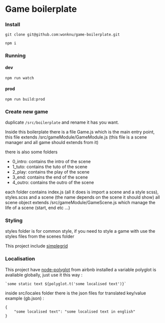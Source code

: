 Game boilerplate
================

### Install

```
git clone git@github.com:wonknu/game-boilerplate.git
```

```
npm i
```

### Running

#### dev

```
npm run watch
```

#### prod

```
npm run build:prod
```

### Create new game

duplicate ```/src/boilerplate``` and rename it has you want.

Inside this boilerplate there is a file Game.js which is the main entry point, this file extends /src/gameModule/GameModule.js (this file is a scene manager and all game should extends from it)

there is also some folders

- 0_intro: contains the intro of the scene
- 1_tuto: contains the tuto of the scene
- 2_play: contains the play of the scene
- 3_end: contains the end of the scene
- 4_outro: contains the outro of the scene

each folder contains index.js (all it does is import a scene and a style scss), styles.scss and a scene (the name depends on the scene it should show)
all scene object extends /src/gameModule/GameScene.js which manage the life of a scene (start, end etc ...)

### Styling

styles folder is for common style, if you need to style a game with use the styles files from the scenes folder

This project include [simplegrid](http://simplegrid.io/)

### Localisation

This project have [node-polyglot](https://github.com/airbnb/polyglot.js) from airbnb installed
a variable polyglot is avaliable globally, just use it this way :

```
`some static text ${polyglot.t('some localised text')}`
```

inside src/locales folder there is the json files for translated key/value
example (gb.json) :

```
{
	"some localised text": "some localised text in english"
}
```

